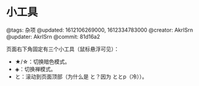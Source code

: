# 小工具

@tags: 杂项
@updated: 1612106269000, 1612334783000
@creator: AkrISrn
@updater: AkrISrn
@commit: 81d16a2

页面右下角固定有三个小工具（鼠标悬浮可见）：

- ★/☆：切换暗色模式。
- ◈：切换禅模式。
- と：滚动到页面顶部（为什么是 と？因为 ととp（冷））。
